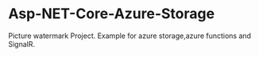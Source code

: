 # Asp-NET-Core-Azure-Storage

Picture watermark Project.
Example for azure storage,azure functions and SignalR.
